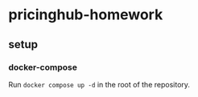 # pricinghub-homework

## setup

### docker-compose
Run `docker compose up -d` in the root of the repository.